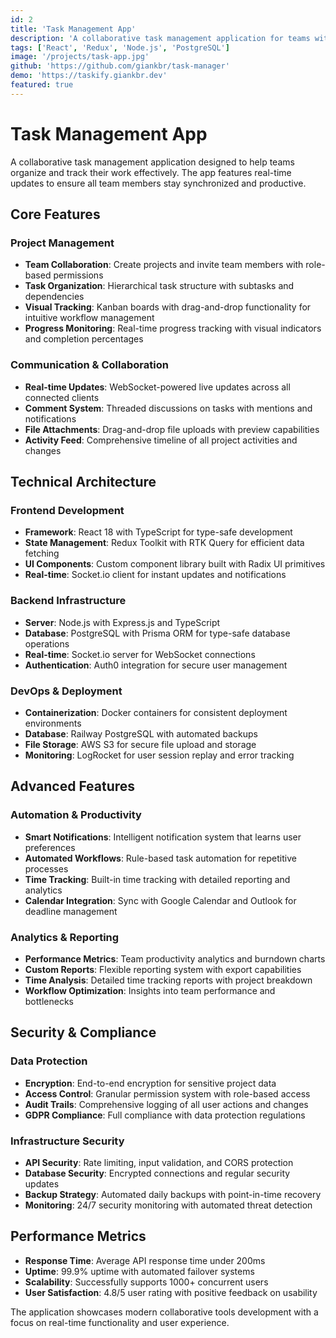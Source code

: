 ```yaml
---
id: 2
title: 'Task Management App'
description: 'A collaborative task management application for teams with real-time updates.'
tags: ['React', 'Redux', 'Node.js', 'PostgreSQL']
image: '/projects/task-app.jpg'
github: 'https://github.com/giankbr/task-manager'
demo: 'https://taskify.giankbr.dev'
featured: true
---
```


# Task Management App

A collaborative task management application designed to help teams organize and track their work effectively. The app features real-time updates to ensure all team members stay synchronized and productive.

## Core Features

### Project Management

- **Team Collaboration**: Create projects and invite team members with role-based permissions
- **Task Organization**: Hierarchical task structure with subtasks and dependencies
- **Visual Tracking**: Kanban boards with drag-and-drop functionality for intuitive workflow management
- **Progress Monitoring**: Real-time progress tracking with visual indicators and completion percentages

### Communication & Collaboration

- **Real-time Updates**: WebSocket-powered live updates across all connected clients
- **Comment System**: Threaded discussions on tasks with mentions and notifications
- **File Attachments**: Drag-and-drop file uploads with preview capabilities
- **Activity Feed**: Comprehensive timeline of all project activities and changes

## Technical Architecture

### Frontend Development

- **Framework**: React 18 with TypeScript for type-safe development
- **State Management**: Redux Toolkit with RTK Query for efficient data fetching
- **UI Components**: Custom component library built with Radix UI primitives
- **Real-time**: Socket.io client for instant updates and notifications

### Backend Infrastructure

- **Server**: Node.js with Express.js and TypeScript
- **Database**: PostgreSQL with Prisma ORM for type-safe database operations
- **Real-time**: Socket.io server for WebSocket connections
- **Authentication**: Auth0 integration for secure user management

### DevOps & Deployment

- **Containerization**: Docker containers for consistent deployment environments
- **Database**: Railway PostgreSQL with automated backups
- **File Storage**: AWS S3 for secure file upload and storage
- **Monitoring**: LogRocket for user session replay and error tracking

## Advanced Features

### Automation & Productivity

- **Smart Notifications**: Intelligent notification system that learns user preferences
- **Automated Workflows**: Rule-based task automation for repetitive processes
- **Time Tracking**: Built-in time tracking with detailed reporting and analytics
- **Calendar Integration**: Sync with Google Calendar and Outlook for deadline management

### Analytics & Reporting

- **Performance Metrics**: Team productivity analytics and burndown charts
- **Custom Reports**: Flexible reporting system with export capabilities
- **Time Analysis**: Detailed time tracking reports with project breakdown
- **Workflow Optimization**: Insights into team performance and bottlenecks

## Security & Compliance

### Data Protection

- **Encryption**: End-to-end encryption for sensitive project data
- **Access Control**: Granular permission system with role-based access
- **Audit Trails**: Comprehensive logging of all user actions and changes
- **GDPR Compliance**: Full compliance with data protection regulations

### Infrastructure Security

- **API Security**: Rate limiting, input validation, and CORS protection
- **Database Security**: Encrypted connections and regular security updates
- **Backup Strategy**: Automated daily backups with point-in-time recovery
- **Monitoring**: 24/7 security monitoring with automated threat detection

## Performance Metrics

- **Response Time**: Average API response time under 200ms
- **Uptime**: 99.9% uptime with automated failover systems
- **Scalability**: Successfully supports 1000+ concurrent users
- **User Satisfaction**: 4.8/5 user rating with positive feedback on usability

The application showcases modern collaborative tools development with a focus on real-time functionality and user experience.
